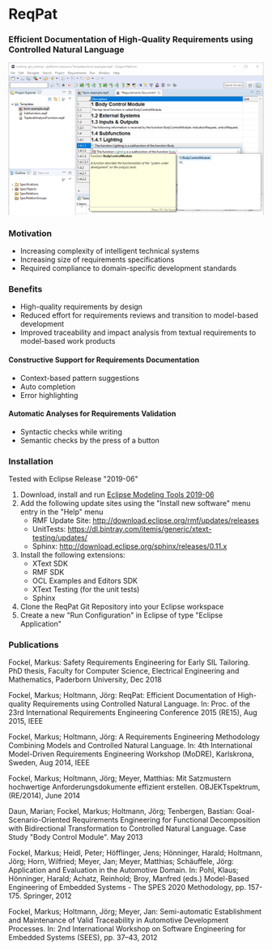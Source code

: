 # ReqPat
### Efficient Documentation of High-Quality Requirements using Controlled Natural Language

![ReqPat Overview](documents/overview.png)

### Motivation
- Increasing complexity of intelligent technical systems
- Increasing size of requirements specifications
- Required compliance to domain-specific development standards

### Benefits
- High-quality requirements by design
- Reduced effort for requirements reviews and transition to model-based development
- Improved traceability and impact analysis from textual requirements to model-based work products

#### Constructive Support for Requirements Documentation
- Context-based pattern suggestions
- Auto completion
- Error highlighting

#### Automatic Analyses for Requirements Validation
- Syntactic checks while writing
- Semantic checks by the press of a button

### Installation
Tested with Eclipse Release "2019-06"

1. Download, install and run [Eclipse Modeling Tools 2019-06](https://www.eclipse.org/downloads/packages/)
2. Add the following update sites using the "Install new software" menu entry in the "Help" menu
    - RMF Update Site: http://download.eclipse.org/rmf/updates/releases
    - UnitTests: https://dl.bintray.com/itemis/generic/xtext-testing/updates/
    - Sphinx: http://download.eclipse.org/sphinx/releases/0.11.x
3. Install the following extensions:
	- XText SDK
	- RMF SDK
	- OCL Examples and Editors SDK
	- XText Testing (for the unit tests)
	- Sphinx
4. Clone the ReqPat Git Repository into your Eclipse workspace
5. Create a new "Run Configuration" in Eclipse of type "Eclipse Application"

### Publications
Fockel, Markus: Safety Requirements Engineering for Early SIL Tailoring. PhD thesis, Faculty for Computer Science, Electrical Engineering and Mathematics, Paderborn University, Dec 2018

Fockel, Markus; Holtmann, Jörg: ReqPat: Efficient Documentation of High-quality Requirements using Controlled Natural Language. In: Proc. of the 23rd International Requirements Engineering Conference 2015 (RE15), Aug 2015, IEEE

Fockel, Markus; Holtmann, Jörg: A Requirements Engineering Methodology Combining Models and Controlled Natural Language. In: 4th International Model-Driven Requirements Engineering Workshop (MoDRE), Karlskrona, Sweden, Aug 2014, IEEE

Fockel, Markus; Holtmann, Jörg; Meyer, Matthias: Mit Satzmustern hochwertige Anforderungsdokumente effizient erstellen. OBJEKTspektrum, (RE/2014), June 2014

Daun, Marian; Fockel, Markus; Holtmann, Jörg; Tenbergen, Bastian: Goal-Scenario-Oriented Requirements Engineering for Functional Decomposition with Bidirectional Transformation to Controlled Natural Language. Case Study "Body Control Module". May 2013

Fockel, Markus; Heidl, Peter; Höfflinger, Jens; Hönninger, Harald; Holtmann, Jörg; Horn, Wilfried; Meyer, Jan; Meyer, Matthias; Schäuffele, Jörg: Application and Evaluation in the Automotive Domain. In: Pohl, Klaus; Hönninger, Harald; Achatz, Reinhold; Broy, Manfred (eds.) Model-Based Engineering of Embedded Systems - The SPES 2020 Methodology, pp. 157-175. Springer, 2012

Fockel, Markus; Holtmann, Jörg; Meyer, Jan: Semi-automatic Establishment and Maintenance of Valid Traceability in Automotive Development Processes. In: 2nd International Workshop on Software Engineering for Embedded Systems (SEES), pp. 37–43, 2012
